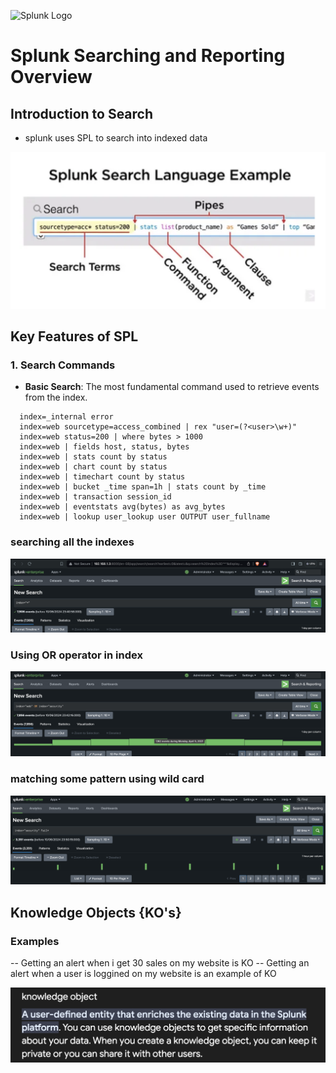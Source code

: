 ![Splunk Logo](https://upload.wikimedia.org/wikipedia/commons/f/f8/Splunk_logo.png)

# Splunk Searching and Reporting Overview

## Introduction to Search 
- splunk uses SPL to search into indexed data

<img src="spl.png">

## Key Features of SPL

### 1. Search Commands
- **Basic Search**: The most fundamental command used to retrieve events from the index.

```
  index=_internal error
  index=web sourcetype=access_combined | rex "user=(?<user>\w+)"
  index=web status=200 | where bytes > 1000
  index=web | fields host, status, bytes
  index=web | stats count by status
  index=web | chart count by status
  index=web | timechart count by status
  index=web | bucket _time span=1h | stats count by _time
  index=web | transaction session_id
  index=web | eventstats avg(bytes) as avg_bytes
  index=web | lookup user_lookup user OUTPUT user_fullname
```


### searching all the indexes 

<img src="allindex.png">

### Using OR operator in index 

<img src="orindex.png">

### matching some pattern using wild card 

<img src="wild.png">



## Knowledge Objects {KO's}

### Examples 

-- Getting an alert when i get 30 sales on my website is KO 
-- Getting an alert when a user is loggined on my website is an example of KO

<img src="ko.png">

